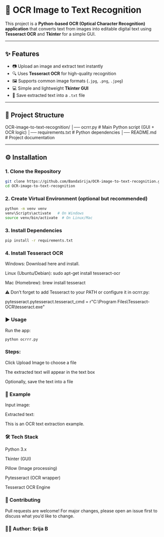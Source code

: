 # 📝 OCR Image to Text Recognition

This project is a **Python-based OCR (Optical Character Recognition) application** that converts text from images into editable digital text using **Tesseract OCR** and **Tkinter** for a simple GUI.

---

## ✨ Features
- 📷 Upload an image and extract text instantly  
- 🔍 Uses **Tesseract OCR** for high-quality recognition  
- 🖼️ Supports common image formats (`.jpg`, `.png`, `.jpeg`)  
- 💻 Simple and lightweight **Tkinter GUI**  
- 📄 Save extracted text into a `.txt` file  

---

## 📂 Project Structure
OCR-image-to-text-recognition/
│── ocrrr.py # Main Python script (GUI + OCR logic)
│── requirements.txt # Python dependencies
│── README.md # Project documentation


---

## ⚙️ Installation

### 1. Clone the Repository
```bash
git clone https://github.com/BandaSrija/OCR-image-to-text-recognition.git
cd OCR-image-to-text-recognition
```

### 2. Create Virtual Environment (optional but recommended)
```bash
python -m venv venv
venv\Scripts\activate   # On Windows
source venv/bin/activate  # On Linux/Mac
```

### 3. Install Dependencies
```bash
pip install -r requirements.txt
```

### 4. Install Tesseract OCR

Windows: Download here and install.

Linux (Ubuntu/Debian): sudo apt-get install tesseract-ocr

Mac (Homebrew): brew install tesseract


⚠️ Don’t forget to add Tesseract to your PATH or configure it in ocrrr.py:

pytesseract.pytesseract.tesseract_cmd = r"C:\Program Files\Tesseract-OCR\tesseract.exe"

### ▶️ Usage

Run the app:
```bash
python ocrrr.py
```

### Steps:

Click Upload Image to choose a file

The extracted text will appear in the text box

Optionally, save the text into a file

### 📌 Example

Input image:

Extracted text:

This is an OCR text extraction example.

### 🛠️ Tech Stack

Python 3.x

Tkinter (GUI)

Pillow (Image processing)

Pytesseract (OCR wrapper)

Tesseract OCR Engine

### 🤝 Contributing

Pull requests are welcome! For major changes, please open an issue first to discuss what you’d like to change.


### 👩‍💻 Author: Srija B
